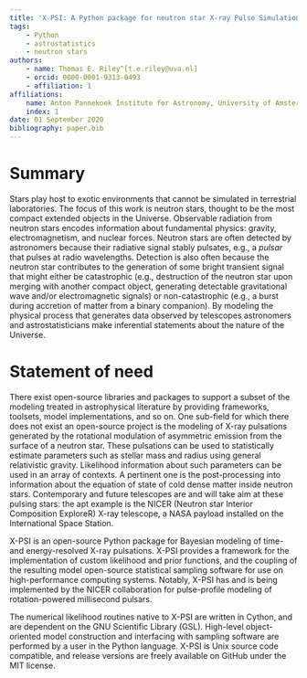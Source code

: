 ```yaml
---
title: 'X-PSI: A Python package for neutron star X-ray Pulse Simulation and Inference'
tags:
    - Python
    - astrostatistics
    - neutron stars
authors:
    - name: Thomas E. Riley^[t.e.riley@uva.nl]
    - orcid: 0000-0001-9313-0493
    - affiliation: 1
affiliations:
    name: Anton Pannekoek Institute for Astronomy, University of Amsterdam
    index: 1
date: 01 September 2020
bibliography: paper.bib
---
```


# Summary

Stars play host to exotic environments that cannot be simulated in terrestrial
laboratories. The focus of this work is neutron stars, thought to be the most
compact extended objects in the Universe. Observable radiation from neutron
stars encodes information about fundamental physics: gravity, electromagnetism,
and nuclear forces. Neutron stars are often detected by astronomers because
their radiative signal stably pulsates, e.g., a *pulsar* that pulses at radio
wavelengths. Detection is also often because the neutron star contributes to
the generation of some bright transient signal that might either be
catastrophic (e.g., destruction of the neutron star upon merging with another
compact object, generating detectable gravitational wave and/or electromagnetic
signals) or non-catastrophic (e.g., a burst during accretion of matter from a
binary companion). By modeling the physical process that generates data
observed by telescopes astronomers and astrostatisticians make inferential
statements about the nature of the Universe.

# Statement of need

There exist open-source libraries and packages to support a subset of the
modeling treated in astrophysical literature by providing frameworks, toolsets,
model implementations, and so on.  One sub-field for which there does not exist
an open-source project is the modeling of X-ray pulsations generated by the
rotational modulation of asymmetric emission from the surface of a neutron
star. These pulsations can be used to statistically estimate parameters such as
stellar mass and radius using general relativistic gravity. Likelihood
information about such parameters can be used in an array of contexts. A
pertinent one is the post-processing into information about the equation of
state of cold dense matter inside neutron stars. Contemporary and future
telescopes are and will take aim at these pulsing stars: the apt example is the
NICER (Neutron star Interior Composition ExploreR) X-ray telescope, a NASA
payload installed on the International Space Station.

X-PSI is an open-source Python package for Bayesian modeling of time- and
energy-resolved X-ray pulsations. X-PSI provides a framework for the
implementation of custom likelihood and prior functions, and the coupling of
the resulting model open-source statistical sampling software for use on
high-performance computing systems. Notably, X-PSI has and is being implemented 
by the NICER collaboration for pulse-profile modeling of rotation-powered
millisecond pulsars.

The numerical likelihood routines native to X-PSI are written in Cython, and
are dependent on the GNU Scientific Library (GSL). High-level object-oriented
model construction and interfacing with sampling software are performed by a
user in the Python language. X-PSI is Unix source code compatible, and release
versions are freely available on GitHub under the MIT license.
